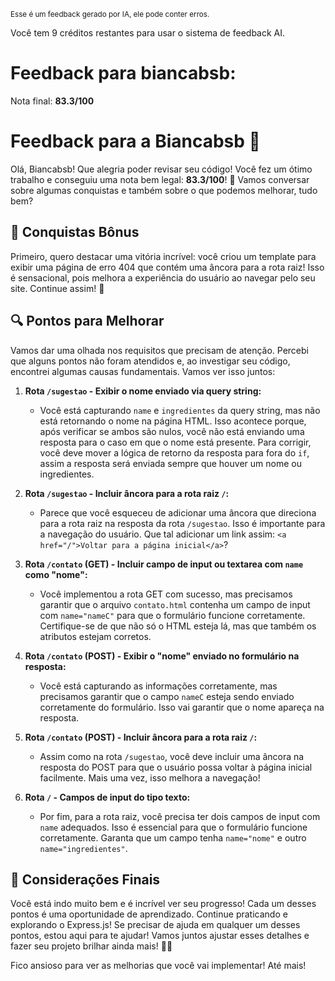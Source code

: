 <sup>Esse é um feedback gerado por IA, ele pode conter erros.</sup>

Você tem 9 créditos restantes para usar o sistema de feedback AI.

# Feedback para biancabsb:

Nota final: **83.3/100**

# Feedback para a Biancabsb 🚀

Olá, Biancabsb! Que alegria poder revisar seu código! Você fez um ótimo trabalho e conseguiu uma nota bem legal: **83.3/100**! 🎉 Vamos conversar sobre algumas conquistas e também sobre o que podemos melhorar, tudo bem? 

## 🎉 Conquistas Bônus
Primeiro, quero destacar uma vitória incrível: você criou um template para exibir uma página de erro 404 que contém uma âncora para a rota raiz! Isso é sensacional, pois melhora a experiência do usuário ao navegar pelo seu site. Continue assim! 👏

## 🔍 Pontos para Melhorar
Vamos dar uma olhada nos requisitos que precisam de atenção. Percebi que alguns pontos não foram atendidos e, ao investigar seu código, encontrei algumas causas fundamentais. Vamos ver isso juntos:

1. **Rota `/sugestao` - Exibir o nome enviado via query string:**
   - Você está capturando `name` e `ingredientes` da query string, mas não está retornando o nome na página HTML. Isso acontece porque, após verificar se ambos são nulos, você não está enviando uma resposta para o caso em que o nome está presente. Para corrigir, você deve mover a lógica de retorno da resposta para fora do `if`, assim a resposta será enviada sempre que houver um nome ou ingredientes. 

2. **Rota `/sugestao` - Incluir âncora para a rota raiz `/`:**
   - Parece que você esqueceu de adicionar uma âncora que direciona para a rota raiz na resposta da rota `/sugestao`. Isso é importante para a navegação do usuário. Que tal adicionar um link assim: `<a href="/">Voltar para a página inicial</a>`?

3. **Rota `/contato` (GET) - Incluir campo de input ou textarea com `name` como "nome":**
   - Você implementou a rota GET com sucesso, mas precisamos garantir que o arquivo `contato.html` contenha um campo de input com `name="nameC"` para que o formulário funcione corretamente. Certifique-se de que não só o HTML esteja lá, mas que também os atributos estejam corretos.

4. **Rota `/contato` (POST) - Exibir o "nome" enviado no formulário na resposta:**
   - Você está capturando as informações corretamente, mas precisamos garantir que o campo `nameC` esteja sendo enviado corretamente do formulário. Isso vai garantir que o nome apareça na resposta. 

5. **Rota `/contato` (POST) - Incluir âncora para a rota raiz `/`:**
   - Assim como na rota `/sugestao`, você deve incluir uma âncora na resposta do POST para que o usuário possa voltar à página inicial facilmente. Mais uma vez, isso melhora a navegação!

6. **Rota `/` - Campos de input do tipo texto:**
   - Por fim, para a rota raiz, você precisa ter dois campos de input com `name` adequados. Isso é essencial para que o formulário funcione corretamente. Garanta que um campo tenha `name="nome"` e outro `name="ingredientes"`.

## 🌟 Considerações Finais
Você está indo muito bem e é incrível ver seu progresso! Cada um desses pontos é uma oportunidade de aprendizado. Continue praticando e explorando o Express.js! Se precisar de ajuda em qualquer um desses pontos, estou aqui para te ajudar! Vamos juntos ajustar esses detalhes e fazer seu projeto brilhar ainda mais! 💪✨

Fico ansioso para ver as melhorias que você vai implementar! Até mais!